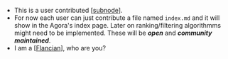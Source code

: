 - This is a user contributed [[subnode]].
- For now each user can just contribute a file named ```index.md``` and it will show in the Agora's index page. Later on ranking/filtering algorithmms might need to be implemented. These will be ***open*** and ***community maintained***.
- I am a [[Flancian]], who are you?


[//begin]: # "Autogenerated link references for markdown compatibility"
[subnode]: subnode "Subnode"
[flancian]: flancian "Flancian"
[//end]: # "Autogenerated link references"